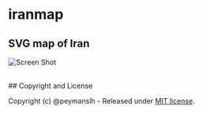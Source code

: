 # iranmap

## SVG map of Iran

![Screen Shot](https://raw.githubusercontent.com/peymanslh/iranmap/master/ScreenShot.png)

<br>
## Copyright and License

Copyright (c) @peymanslh - Released under [MIT license](https://github.com/peymanslh/iranmap/blob/master/LICENSE).
